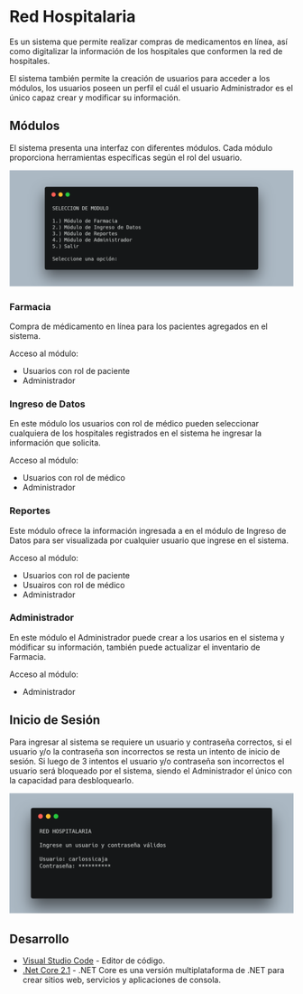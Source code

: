 # Red Hospitalaria

Es un sistema que permite realizar compras de medicamentos en línea, así como digitalizar la información de los hospitales que conformen la red de hospitales.

El sistema también permite la creación de usuarios para acceder a los módulos, los usuarios poseen un perfil el cuál el usuario Administrador es el único capaz crear y modificar su información.

## Módulos

El sistema presenta una interfaz con diferentes módulos. Cada módulo proporciona herramientas específicas según el rol del usuario.

![Módulos](images/Menu.png)

### **Farmacia**

Compra de médicamento en línea para los pacientes agregados en el sistema.

Acceso al módulo:

- Usuarios con rol de paciente
- Administrador

### **Ingreso de Datos**

En este módulo los usuarios con rol de médico pueden seleccionar cualquiera de los hospitales registrados en el sistema he ingresar la información que solicita.

Acceso al módulo: 

- Usuarios con rol de médico
- Administrador

### **Reportes**

Este módulo ofrece la información ingresada a en el módulo de Ingreso de Datos para ser visualizada por cualquier usuario que ingrese en el sistema.

Acceso al módulo:

- Usuarios con rol de paciente
- Usuairos con rol de médico
- Administrador

### **Administrador**

En este módulo el Administrador puede crear a los usarios en el sistema y módificar su información, también puede actualizar el inventario de Farmacia.

Acceso al módulo:

- Administrador

## Inicio de Sesión

Para ingresar al sistema se requiere un usuario y contraseña correctos, si el usuario y/o la contraseña son incorrectos se resta un intento de inicio de sesión. Si luego de 3 intentos el usuario y/o contraseña son incorrectos el usuario será bloqueado por el sistema, siendo el Administrador el único con la capacidad para desbloquearlo.

![Log in](images/Login.png)

## Desarrollo

* [Visual Studio Code](https://code.visualstudio.com/) - Editor de código.
* [.Net Core 2.1](https://www.microsoft.com/net/download) - .NET Core es una versión multiplataforma de .NET para crear sitios web, servicios y aplicaciones de consola.
